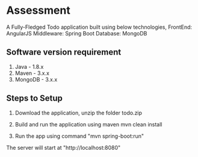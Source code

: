 # Assessment

A Fully-Fledged Todo application built using below technologies,
FrontEnd: AngularJS
Middleware: Spring Boot
Database: MongoDB

## Software version requirement

1. Java - 1.8.x
2. Maven - 3.x.x
3. MongoDB - 3.x.x

## Steps to Setup

1. Download the application, unzip the folder todo.zip
  
2. Build and run the application using maven 
    mvn clean install

3. Run the app using command "mvn spring-boot:run"

The server will start at "http://localhost:8080"




